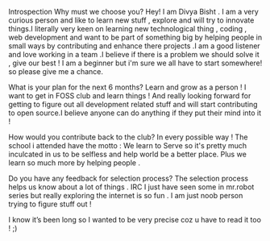 Introspection
Why must we choose you?
Hey! I am Divya Bisht . I am a very curious person and like to learn new stuff , explore and will try to innovate things.I literally very keen on learning new technological thing , coding , web development and want to be part of something big by helping people in small ways by contributing and enhance there projects .I am a good listener and love working in a team .I believe if there is a problem we should solve it , give our best ! I am a beginner but i'm sure we all have to start somewhere! so please give me a chance.

What is your plan for the next 6 months?
Learn and grow as a person ! I want to get in FOSS club and learn things ! And really looking forward for getting to figure out all development related stuff  and will start contributing to open source.I believe anyone can do anything if they put their mind into it !

How would you contribute back to the club?
In every possible way ! The school i attended have the motto : We learn to Serve  so it's pretty much inculcated in us to be selfless and help world be a better place. Plus we learn so much more by helping people .

Do you have any feedback for selection process?
The selection process helps us know about a lot of things . IRC I just have seen some in mr.robot series but really exploring the internet is so fun .
I am just noob person trying to figure stuff out ! 


I know it’s been long so I wanted to be very precise coz u have to read it too ! ;)
